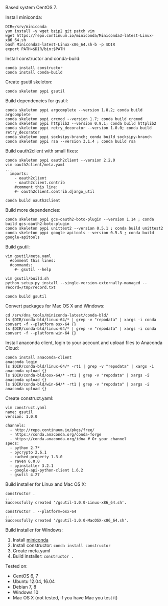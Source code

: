 Based system CentOS 7.

Install miniconda:
```
DIR=/srv/miniconda
yum install -y wget bzip2 git patch vim
wget https://repo.continuum.io/miniconda/Miniconda3-latest-Linux-x86_64.sh
bash Miniconda3-latest-Linux-x86_64.sh-b -p $DIR
export PATH=$DIR/bin:$PATH
```

Install constructor and conda-build:
```
conda install constructor
conda install conda-build
```

Create gsutil skeleton:
```
conda skeleton pypi gsutil
```

Build dependencies for gsutil:
```
conda skeleton pypi argcomplete --version 1.8.2; conda build argcomplete
conda skeleton pypi crcmod --version 1.7; conda build crcmod
conda skeleton pypi httplib2 --version 0.9.1; conda build httplib2
conda skeleton pypi retry_decorator --version 1.0.0; conda build retry_decorator
conda skeleton pypi socksipy-branch; conda build socksipy-branch
conda skeleton pypi rsa --version 3.1.4 ; conda build rsa
```

Build oauth2client with small fixes:
```
conda skeleton pypi oauth2client --version 2.2.0
vim oauth2client/meta.yaml
...
  imports:
    - oauth2client
    - oauth2client.contrib
    #comment this line:
    #- oauth2client.contrib.django_util

conda build oauth2client
```

Build more dependencies:
```
conda skeleton pypi gcs-oauth2-boto-plugin --version 1.14 ; conda build gcs-oauth2-boto-plugin
conda skeleton pypi unittest2 --version 0.5.1 ; conda build unittest2
conda skeleton pypi google-apitools --version 0.5.3 ; conda build google-apitools
```

Build gsutil:
```
vim gsutil/meta.yaml
  #comment this lines:
  #commands:
    #- gsutil --help

vim gsutil/build.sh
python setup.py install --single-version-externally-managed --record=/tmp/record.txt

conda build gsutil
```

Convert packages for Mac OS X and Windows:
```
cd /srv/dna_tools/miniconda-latest/conda-bld/
ls $DIR/conda-bld/linux-64/* | grep -v "repodata" | xargs -i conda convert -f --platform osx-64 {}
ls $DIR/conda-bld/linux-64/* | grep -v "repodata" | xargs -i conda convert -f --platform win-64 {}
```

Install anaconda client, login to your account and upload files to Anaconda Cloud:
```
conda install anaconda-client
anaconda login
ls $DIR/conda-bld/linux-64/* -rt1 | grep -v "repodata" | xargs -i anaconda upload {}
ls $DIR/conda-bld/osx-64/* -rt1 | grep -v "repodata" | xargs -i anaconda upload {}
ls $DIR/conda-bld/win-64/* -rt1 | grep -v "repodata" | xargs -i anaconda upload {}
```

Create construct.yaml:
```
vim construct.yaml 
name: gsutil
version: 1.0.0

channels:
  - http://repo.continuum.io/pkgs/free/
  - https://conda.anaconda.org/conda-forge
  - https://conda.anaconda.org/idna # Or your channel
specs:
  - python 2.7*
  - pycrypto 2.6.1
  - cached-property 1.3.0
  - raven 6.0.0
  - pyinstaller 3.2.1
  - google-api-python-client 1.6.2
  - gsutil 4.27
```

Build installer for Linux and Mac OS X:
```
constructor .
...
Successfully created '/gsutil-1.0.0-Linux-x86_64.sh'.

constructor . --platform=osx-64
...
Successfully created '/gsutil-1.0.0-MacOSX-x86_64.sh'.
```

Build installer for Windows:
1. Install [miniconda](https://repo.continuum.io/miniconda/Miniconda2-latest-Windows-x86_64.exe)
2. Install constructor: `conda install constructor`
3. Create meta.yaml
4. Build installer: `constructor .`

Tested on:
* CentOS 6, 7
* Ubuntu 12.04, 16.04
* Debian 7, 8
* Windows 10
* Mac OS X (not tested, if you have Mac you test it)

